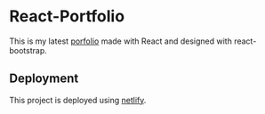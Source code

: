 # React-Portfolio

This is my latest [porfolio](shakib-karim.netlify.com) made with React and designed with react-bootstrap.

## Deployment

This project is deployed using [netlify](https://www.netlify.com/docs/cli/).
